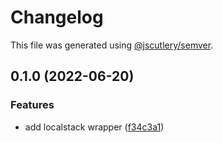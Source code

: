 # Changelog

This file was generated using [@jscutlery/semver](https://github.com/jscutlery/semver).

## 0.1.0 (2022-06-20)


### Features

* add localstack wrapper ([f34c3a1](https://github.com/justicointeractive/ji-constructs/commit/f34c3a14a698a8ff971dcccc57c33394e578cdc7))
